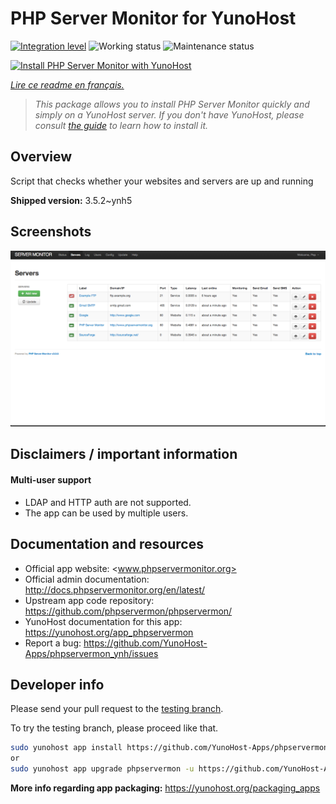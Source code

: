 <!--
N.B.: This README was automatically generated by https://github.com/YunoHost/apps/tree/master/tools/README-generator
It shall NOT be edited by hand.
-->

# PHP Server Monitor for YunoHost

[![Integration level](https://dash.yunohost.org/integration/phpservermon.svg)](https://dash.yunohost.org/appci/app/phpservermon) ![Working status](https://ci-apps.yunohost.org/ci/badges/phpservermon.status.svg) ![Maintenance status](https://ci-apps.yunohost.org/ci/badges/phpservermon.maintain.svg)

[![Install PHP Server Monitor with YunoHost](https://install-app.yunohost.org/install-with-yunohost.svg)](https://install-app.yunohost.org/?app=phpservermon)

*[Lire ce readme en français.](./README_fr.md)*

> *This package allows you to install PHP Server Monitor quickly and simply on a YunoHost server.
If you don't have YunoHost, please consult [the guide](https://yunohost.org/#/install) to learn how to install it.*

## Overview

Script that checks whether your websites and servers are up and running

**Shipped version:** 3.5.2~ynh5

## Screenshots

![Screenshot of PHP Server Monitor](./doc/screenshots/screenshot.png)

## Disclaimers / important information

#### Multi-user support

* LDAP and HTTP auth are not supported.
* The app can be used by multiple users.

## Documentation and resources

* Official app website: <www.phpservermonitor.org>
* Official admin documentation: <http://docs.phpservermonitor.org/en/latest/>
* Upstream app code repository: <https://github.com/phpservermon/phpservermon/>
* YunoHost documentation for this app: <https://yunohost.org/app_phpservermon>
* Report a bug: <https://github.com/YunoHost-Apps/phpservermon_ynh/issues>

## Developer info

Please send your pull request to the [testing branch](https://github.com/YunoHost-Apps/phpservermon_ynh/tree/testing).

To try the testing branch, please proceed like that.

``` bash
sudo yunohost app install https://github.com/YunoHost-Apps/phpservermon_ynh/tree/testing --debug
or
sudo yunohost app upgrade phpservermon -u https://github.com/YunoHost-Apps/phpservermon_ynh/tree/testing --debug
```

**More info regarding app packaging:** <https://yunohost.org/packaging_apps>
